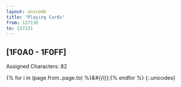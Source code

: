 ```yaml
---
layout: unicode
title: "Playing Cards"
from: 127136
to: 127231
---
```


## 	[1F0A0 - 1F0FF]

Assigned Characters: 82

{% for i in (page.from..page.to) %}<i>&#{{i}};</i>{% endfor %}
{:.unicodes}

